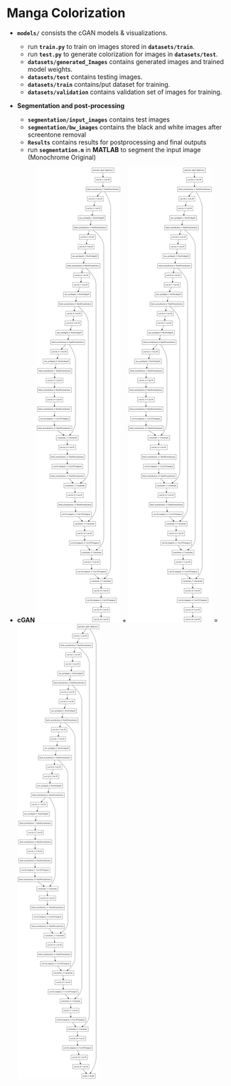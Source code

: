 # Manga Colorization
  - **`models/`** consists the cGAN models & visualizations.
  	- run **`train.py`** to train on images stored in **`datasets/train`**.
  	- run **`test.py`** to generate colorization for images in **`datasets/test`**.
  	- **`datasets/generated_Images`** contains generated images and trained model weights.
  	- **`datasets/test`** contains testing images.
  	- **`datasets/train`** contains/put dataset for training.
  	- **`datasets/validation`** contains validation set of images for training.
	
  - **Segmentation and post-processing**
  	- **`segmentation/input_images`** contains test images
  	- **`segmentation/bw_images`** contains the black and white images after screentone removal
	- **`Results`** contains results for postprocessing and final outputs  	
  	- run **`segmentation.m`** in **MATLAB** to segment the input image (Monochrome Original)
	
  - **cGAN**
	<img src="models/generator_visualization.png" height="1024px"> + <img src="models/generator_visualization.png" height="1024px"> = <img src="models/cGAN_visualization.png" height="1024px">
